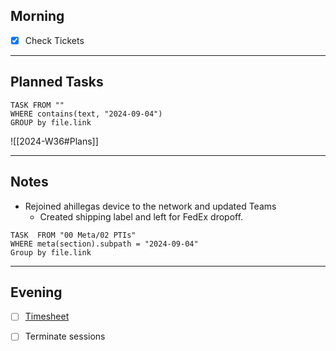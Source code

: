 ## Morning
- [x] Check Tickets

---
## Planned Tasks
~~~dataview
TASK FROM ""
WHERE contains(text, "2024-09-04")
GROUP by file.link
~~~
![[2024-W36#Plans]]

---
## Notes
- Rejoined ahillegas device to the network and updated Teams
	- Created shipping label and left for FedEx dropoff.

~~~dataview
TASK  FROM "00 Meta/02 PTIs"
WHERE meta(section).subpath = "2024-09-04"
Group by file.link
~~~
---
## Evening
- [ ] [Timesheet]()
- [ ] Terminate sessions

